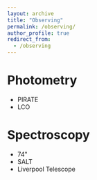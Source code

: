 ```yaml
---
layout: archive
title: "Observing"
permalink: /observing/
author_profile: true
redirect_from:
  - /observing
---
```



Photometry
======
* PIRATE
* LCO

Spectroscopy
======
* 74"
* SALT
* Liverpool Telescope
